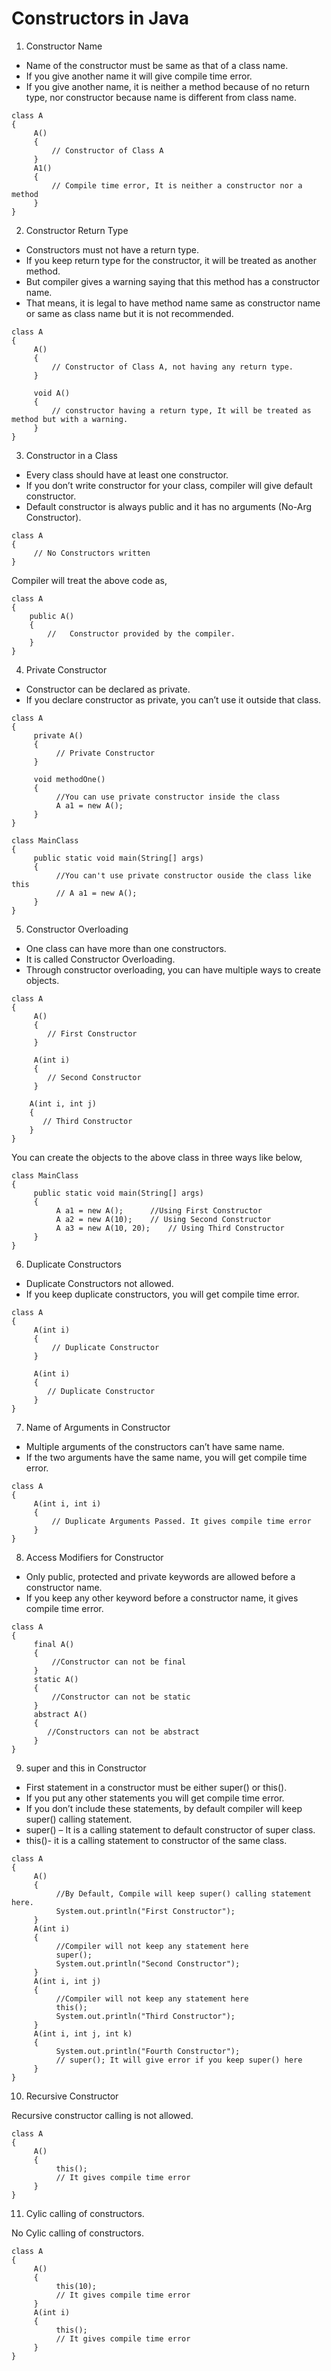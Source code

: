 # Constructors in Java

1) Constructor Name

- Name of the constructor must be same as that of a class name. 
- If you give another name it will give compile time error. 
- If you give another name, it is neither a method because of no return type, nor constructor because name is different from class name.
```
class A
{
     A()
     {
         // Constructor of Class A
     }
     A1()
     {
         // Compile time error, It is neither a constructor nor a method
     }
}
```

2) Constructor Return Type

- Constructors must not have a return type. 
- If you keep return type for the constructor, it will be treated as another method.
- But compiler gives a warning saying that this method has a constructor name. 
- That means, it is legal to have method name same as constructor name or same as class name but it is not recommended.
```
class A
{
     A()
     {
         // Constructor of Class A, not having any return type.
     }
 
     void A()
     {
         // constructor having a return type, It will be treated as method but with a warning.
     }
}
```

3) Constructor in a Class

- Every class should have at least one constructor. 
- If you don’t write constructor for your class, compiler will give default constructor. 
- Default constructor is always public and it has no arguments (No-Arg Constructor).
```
class A
{
     // No Constructors written
}
```

Compiler will treat the above code as,
```
class A
{
    public A()
    {
        //   Constructor provided by the compiler.
    }
}
```

4) Private Constructor

- Constructor can be declared as private. 
- If you declare constructor as private, you can’t use it outside that class.
```
class A
{
     private A()
     {
          // Private Constructor
     }
 
     void methodOne()
     {
          //You can use private constructor inside the class
          A a1 = new A();
     }
}
 
class MainClass
{
     public static void main(String[] args)
     {
          //You can't use private constructor ouside the class like this
          // A a1 = new A();
     }
}
```

5) Constructor Overloading

- One class can have more than one constructors. 
- It is called Constructor Overloading. 
- Through constructor overloading, you can have multiple ways to create objects.
```
class A
{
     A()
     {
        // First Constructor
     }
 
     A(int i)
     {
        // Second Constructor
     }
 
    A(int i, int j)
    {
       // Third Constructor
    }
}
```

You can create the objects to the above class in three ways like below,
```
class MainClass
{
     public static void main(String[] args)
     {
          A a1 = new A();      //Using First Constructor
          A a2 = new A(10);    // Using Second Constructor
          A a3 = new A(10, 20);    // Using Third Constructor
     }
}
```

6) Duplicate Constructors

- Duplicate Constructors not allowed. 
- If you keep duplicate constructors, you will get compile time error.
```
class A
{
     A(int i)
     {
         // Duplicate Constructor
     }
 
     A(int i)
     {
        // Duplicate Constructor
     }
}
```

7) Name of Arguments in Constructor

- Multiple arguments of the constructors can’t have same name. 
- If the two arguments have the same name, you will get compile time error.
```
class A
{
     A(int i, int i)
     {
         // Duplicate Arguments Passed. It gives compile time error
     }
}
```

8) Access Modifiers for Constructor

- Only public, protected and private keywords are allowed before a constructor name. 
- If you keep any other keyword before a constructor name, it gives compile time error.
```
class A
{
     final A()
     {
         //Constructor can not be final
     }
     static A()
     {
         //Constructor can not be static
     }
     abstract A()
     {
        //Constructors can not be abstract
     }
}
```

9) super and this in Constructor

- First statement in a constructor must be either super() or this(). 
- If you put any other statements you will get compile time error.
- If you don’t include these statements, by default compiler will keep super() calling statement. 
- super() – It is a calling statement to default constructor of super class. 
- this()- it is a calling statement to constructor of the same class.
```
class A
{
     A()
     {
          //By Default, Compile will keep super() calling statement here.
          System.out.println("First Constructor");
     }
     A(int i)
     {
          //Compiler will not keep any statement here
          super();
          System.out.println("Second Constructor");
     }
     A(int i, int j)
     {
          //Compiler will not keep any statement here
          this();
          System.out.println("Third Constructor");
     }
     A(int i, int j, int k)
     {
          System.out.println("Fourth Constructor");
          // super(); It will give error if you keep super() here
     }
}
```

10) Recursive Constructor

Recursive constructor calling is not allowed.
```
class A
{
     A()
     {
          this();
          // It gives compile time error
     }
}
```

11) Cylic calling of constructors.

No Cylic calling of constructors.
```
class A
{
     A()
     {
          this(10);
          // It gives compile time error
     }
     A(int i)
     {
          this();
          // It gives compile time error
     }
}
```